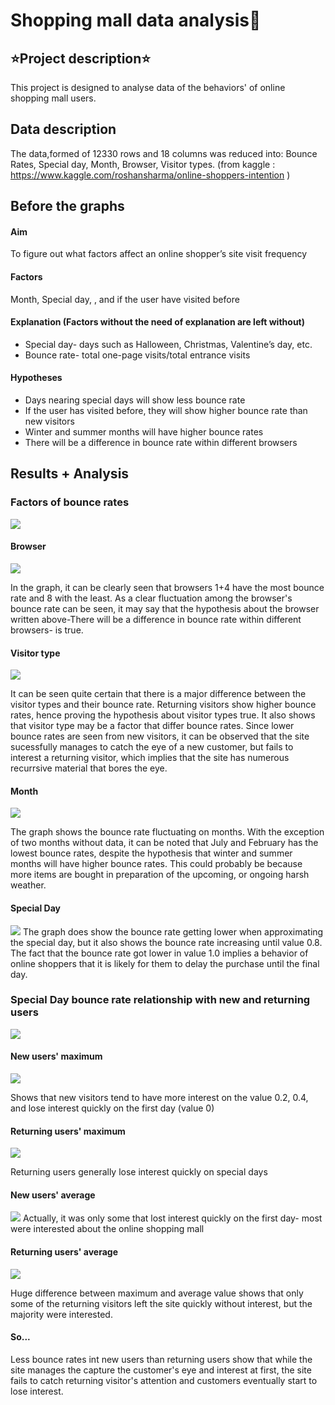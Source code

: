 # Shopping mall data analysis:speech_balloon:

## :star:Project description:star:

 This project is designed to analyse data of the behaviors' of online shopping mall users. 
 
## Data description

The data,formed of 12330 rows and 18 columns was reduced into: Bounce Rates, Special day, Month, Browser, Visitor types.
(from kaggle : https://www.kaggle.com/roshansharma/online-shoppers-intention )

## Before the graphs

#### Aim
To figure out what factors affect an online shopper’s site visit frequency
#### Factors
 Month, Special day, , and if the user have visited before 
#### Explanation (Factors without the need of explanation are left without)
* Special day- days such as Halloween, Christmas, Valentine’s day, etc.
* Bounce rate- total one-page visits/total entrance visits 

#### Hypotheses
* Days nearing special days will show less bounce rate
* If the user has visited before, they will show higher bounce rate than new visitors
* Winter and summer months will have higher bounce rates
* There will be a difference in bounce rate within different browsers
## Results + Analysis
### Factors of bounce rates
![](/img/BounceRateFactor_full.PNG)

#### Browser
![](/img/BounceRateFactor_browser.PNG) 

In the graph, it can be clearly seen that browsers 1+4 have the most bounce rate and 8 with the least. As a clear fluctuation among the browser's bounce rate can be seen, it may say that the hypothesis about the browser written above-There will be a difference in bounce rate within different browsers- is true. 

#### Visitor type
![](/img/BounceRateFactor_visitorType.PNG)

It can be seen quite certain that there is a major difference between the visitor types and their bounce rate. Returning visitors show higher bounce rates, hence proving the hypothesis about visitor types true. It also shows that visitor type may be a factor that differ bounce rates. 
Since lower bounce rates are seen from new visitors, it can be observed that the site sucessfully manages to catch the eye of a new customer, but fails to interest a returning visitor, which implies that the site has numerous recurrsive material that bores the eye.

#### Month
![](/img/BounceRateFactor_Month.PNG)

The graph shows the bounce rate fluctuating on months. With the exception of two months without data, it can be noted that July and February has the lowest bounce rates, despite the hypothesis that winter and summer months will have higher bounce rates. This could probably be because more items are bought in preparation of the upcoming, or ongoing harsh weather.

#### Special Day
![](/img/BounceRateFactor_specialDay.PNG)
The graph does show the bounce rate getting lower when approximating the special day, but it also shows the bounce rate increasing until value 0.8. 
The fact that the bounce rate got lower in value 1.0 implies a behavior of online shoppers that it is likely for them to delay the purchase until the final day.

### Special Day bounce rate relationship with new and returning users

![](/img/rkddlwns_tot.PNG)

#### New users' maximum
![](/img/rkddlwns_nwmx.PNG)

Shows that new visitors tend to have more interest on the value 0.2, 0.4, and lose interest quickly on the first day (value 0)
#### Returning users' maximum
![](/img/rkddlwns_rvmx.PNG)

Returning users generally lose interest quickly on special days
#### New users' average
![](/img/rkddlwns_nwavg.PNG)
Actually, it was only some that lost interest quickly on the first day- most were interested about the online shopping mall
#### Returning users' average
![](/img/rkddlwns_rvavg.PNG)

Huge difference between maximum and average value shows that only some of the returning visitors left the site quickly without interest, but the majority were interested.
#### So...

Less bounce rates int new users than returning users show that while the site manages the capture the customer's eye and interest at first, the site fails to catch returning visitor's attention and customers eventually start to lose interest.

